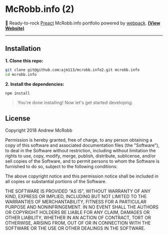 # McRobb.info (2)

:guitar: Ready-to-rock [Preact] McRobb.info portfolio powered by [webpack]. **[(View Website)](http://mcrobb.info)**

---


## Installation

**1. Clone this repo:**

```sh
git clone git@github.com:ajm113/mcrobb.info2.git mcrobb.info
cd mcrobb.info
```


**2. Install the dependencies:**

```sh
npm install
```

> You're done installing! Now let's get started developing.


## License

Copyright 2018 Andrew McRobb

Permission is hereby granted, free of charge, to any person obtaining a copy of this software and associated documentation files (the "Software"), to deal in the Software without restriction, including without limitation the rights to use, copy, modify, merge, publish, distribute, sublicense, and/or sell copies of the Software, and to permit persons to whom the Software is furnished to do so, subject to the following conditions:

The above copyright notice and this permission notice shall be included in all copies or substantial portions of the Software.

THE SOFTWARE IS PROVIDED "AS IS", WITHOUT WARRANTY OF ANY KIND, EXPRESS OR IMPLIED, INCLUDING BUT NOT LIMITED TO THE WARRANTIES OF MERCHANTABILITY, FITNESS FOR A PARTICULAR PURPOSE AND NONINFRINGEMENT. IN NO EVENT SHALL THE AUTHORS OR COPYRIGHT HOLDERS BE LIABLE FOR ANY CLAIM, DAMAGES OR OTHER LIABILITY, WHETHER IN AN ACTION OF CONTRACT, TORT OR OTHERWISE, ARISING FROM, OUT OF OR IN CONNECTION WITH THE SOFTWARE OR THE USE OR OTHER DEALINGS IN THE SOFTWARE.

[Preact]: https://github.com/developit/preact
[webpack]: https://webpack.github.io
[McRobb]: http://mcrobb.info
